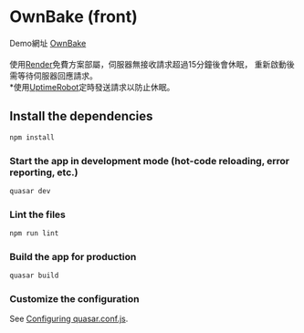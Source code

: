 # OwnBake (front)
Demo網址 [OwnBake](daixii83.github.io/OwnBake-front/)
<br><br>
使用[Render](https://docs.render.com/free)免費方案部屬，伺服器無接收請求超過15分鐘後會休眠，
重新啟動後需等待伺服器回應請求。<br>
*使用[UptimeRobot](https://uptimerobot.com/)定時發送請求以防止休眠。

## Install the dependencies
```bash
npm install
```

### Start the app in development mode (hot-code reloading, error reporting, etc.)
```bash
quasar dev
```

### Lint the files
```bash
npm run lint
```

### Build the app for production
```bash
quasar build
```

### Customize the configuration
See [Configuring quasar.conf.js](https://v1.quasar.dev/quasar-cli/quasar-conf-js).
